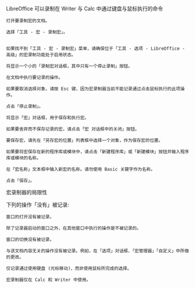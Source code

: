 LibreOffice 可以录制在 Writer 与 Calc 中通过键盘与鼠标执行的命令

    打开要录制宏的文档。

    选择「工具 - 宏 - 录制宏」。
    

    如果找不到「工具 - 宏 - 录制宏」菜单，请确保位于「工具 - 选项 - LibreOffice - 高级」的宏录制功能处于启用状态。

    将显示一个小的「录制宏对话框，其中只有一个停止录制」按钮。

    在文档中执行要记录的操作。

    如果要取消选择对象，请按 Esc 键，因为宏录制器当前不能记录通过点击鼠标执行的此项操作。

    点击「停止录制」。

    将显示「宏」对话框，用于保存和执行宏。

    如果要舍弃而不保存记录的宏，请点击「宏 对话框中的关闭」按钮。

    要保存宏，请先在「另存宏的位置」列表框中选择一个对象，作为保存宏的位置。

    如果要将宏保存在新的程序库或模块中，请点击「新建程序库」或「新建模块」按钮并输入程序库或模块的名称。

    在「宏名称」文本框中输入新宏的名称。请勿使用 Basic 关键字作为名称。

    点击「保存」。

宏录制器的局限性

下列的操作「没有」被记录:

    窗口的打开没有被记录。

    除了记录器启动的窗口之外，在其他窗口中执行的操作是不被记录的。

    窗口的切换没有被记录。

    与该文档内容无关的操作没有被记录。例如，在「选项」对话框、「宏管理器」「自定义」中所做的更改。

    仅记录通过使用键盘 (光标移动)，而非使用鼠标所完成的选择。

    宏录制器仅在 Calc 和 Writer 中使用。
